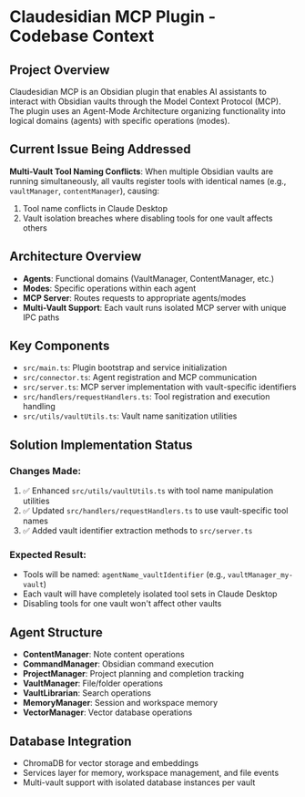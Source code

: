 # Claudesidian MCP Plugin - Codebase Context

## Project Overview
Claudesidian MCP is an Obsidian plugin that enables AI assistants to interact with Obsidian vaults through the Model Context Protocol (MCP). The plugin uses an Agent-Mode Architecture organizing functionality into logical domains (agents) with specific operations (modes).

## Current Issue Being Addressed
**Multi-Vault Tool Naming Conflicts**: When multiple Obsidian vaults are running simultaneously, all vaults register tools with identical names (e.g., `vaultManager`, `contentManager`), causing:
1. Tool name conflicts in Claude Desktop
2. Vault isolation breaches where disabling tools for one vault affects others

## Architecture Overview
- **Agents**: Functional domains (VaultManager, ContentManager, etc.)
- **Modes**: Specific operations within each agent
- **MCP Server**: Routes requests to appropriate agents/modes
- **Multi-Vault Support**: Each vault runs isolated MCP server with unique IPC paths

## Key Components
- `src/main.ts`: Plugin bootstrap and service initialization
- `src/connector.ts`: Agent registration and MCP communication
- `src/server.ts`: MCP server implementation with vault-specific identifiers
- `src/handlers/requestHandlers.ts`: Tool registration and execution handling
- `src/utils/vaultUtils.ts`: Vault name sanitization utilities

## Solution Implementation Status
### Changes Made:
1. ✅ Enhanced `src/utils/vaultUtils.ts` with tool name manipulation utilities
2. ✅ Updated `src/handlers/requestHandlers.ts` to use vault-specific tool names
3. ✅ Added vault identifier extraction methods to `src/server.ts`

### Expected Result:
- Tools will be named: `agentName_vaultIdentifier` (e.g., `vaultManager_my-vault`)
- Each vault will have completely isolated tool sets in Claude Desktop
- Disabling tools for one vault won't affect other vaults

## Agent Structure
- **ContentManager**: Note content operations
- **CommandManager**: Obsidian command execution  
- **ProjectManager**: Project planning and completion tracking
- **VaultManager**: File/folder operations
- **VaultLibrarian**: Search operations
- **MemoryManager**: Session and workspace memory
- **VectorManager**: Vector database operations

## Database Integration
- ChromaDB for vector storage and embeddings
- Services layer for memory, workspace management, and file events
- Multi-vault support with isolated database instances per vault
